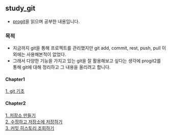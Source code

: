 ## study_git

- [progit](http://git-scm.com/book/en/v2)을 읽으며 공부한 내용입니다.

### 목적

- 지금까지 git을 통해 프로젝트를 관리했지만 git add, commit, rest, push, pull 이외에는 사용해본적이 없었다.
- 그래서 다양한 기능을 가지고 있는 git을 잘 활용해보고 싶다는 생각에 progit2를 통해 git에 대해 정리하고 그 내용을 올리려고 합니다.

#### Chapter1

[1. git 기초](./chapter1/basic_git.md)

#### Chapter2

[1. 저장소 만들기](./chapter2/make_repository.md)<br>
[2. 수정하고 저장소에 저장하기](./chapter2/modify_and_save_repo.md)<br>
[3. 커밋 히스토리 조회하기](./chapter2/viewing_the_commit_history.md)
